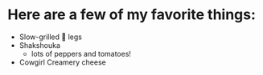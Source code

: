 # Here are a few of my favorite things:
* Slow-grilled :chicken: legs
* Shakshouka
  * lots of peppers and tomatoes!
* Cowgirl Creamery cheese
